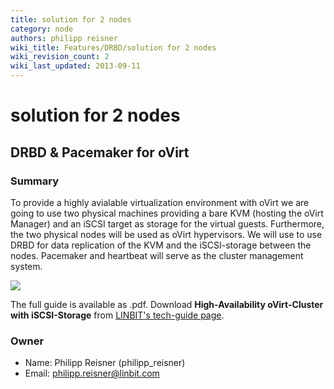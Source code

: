 ```yaml
---
title: solution for 2 nodes
category: node
authors: philipp reisner
wiki_title: Features/DRBD/solution for 2 nodes
wiki_revision_count: 2
wiki_last_updated: 2013-09-11
---
```


# solution for 2 nodes

## DRBD & Pacemaker for oVirt

### Summary

To provide a highly avialable virtualization environment with oVirt we are going to use two physical machines providing a bare KVM (hosting the oVirt Manager) and an iSCSI target as storage for the virtual guests. Furthermore, the two physical nodes will be used as oVirt hypervisors. We will use to use DRBD for data replication of the KVM and the iSCSI-storage between the nodes. Pacemaker and heartbeat will serve as the cluster management system.

![](/images/wiki/drbd_pacemaker_iscsi_ovirt.png)

The full guide is available as .pdf. Download **High-Availability oVirt-Cluster with iSCSI-Storage** from [LINBIT's tech-guide page](http://www.linbit.com/en/downloads/tech-guides).

### Owner

*   Name: Philipp Reisner (philipp_reisner)
*   Email: <philipp.reisner@linbit.com>
